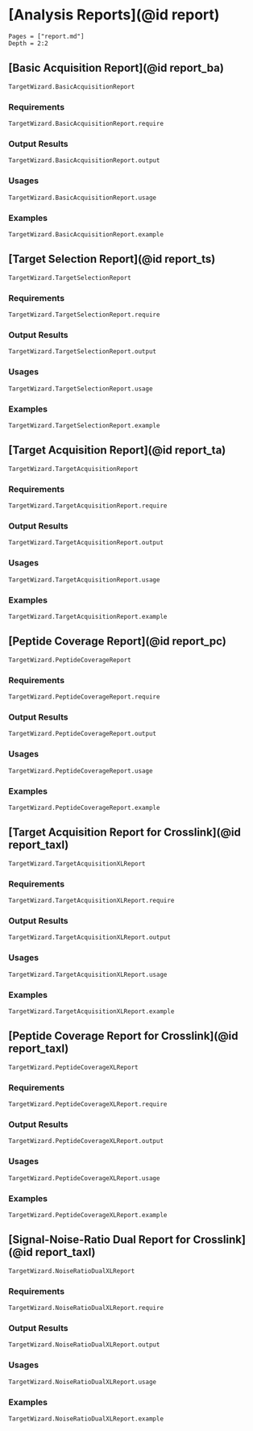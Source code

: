 # [Analysis Reports](@id report)

```@contents
Pages = ["report.md"]
Depth = 2:2
```

## [Basic Acquisition Report](@id report_ba)
```@docs
TargetWizard.BasicAcquisitionReport
```
### Requirements
```@docs
TargetWizard.BasicAcquisitionReport.require
```
### Output Results
```@docs
TargetWizard.BasicAcquisitionReport.output
```
### Usages
```@docs
TargetWizard.BasicAcquisitionReport.usage
```
### Examples
```@docs
TargetWizard.BasicAcquisitionReport.example
```

## [Target Selection Report](@id report_ts)
```@docs
TargetWizard.TargetSelectionReport
```
### Requirements
```@docs
TargetWizard.TargetSelectionReport.require
```
### Output Results
```@docs
TargetWizard.TargetSelectionReport.output
```
### Usages
```@docs
TargetWizard.TargetSelectionReport.usage
```
### Examples
```@docs
TargetWizard.TargetSelectionReport.example
```

## [Target Acquisition Report](@id report_ta)
```@docs
TargetWizard.TargetAcquisitionReport
```
### Requirements
```@docs
TargetWizard.TargetAcquisitionReport.require
```
### Output Results
```@docs
TargetWizard.TargetAcquisitionReport.output
```
### Usages
```@docs
TargetWizard.TargetAcquisitionReport.usage
```
### Examples
```@docs
TargetWizard.TargetAcquisitionReport.example
```

## [Peptide Coverage Report](@id report_pc)
```@docs
TargetWizard.PeptideCoverageReport
```
### Requirements
```@docs
TargetWizard.PeptideCoverageReport.require
```
### Output Results
```@docs
TargetWizard.PeptideCoverageReport.output
```
### Usages
```@docs
TargetWizard.PeptideCoverageReport.usage
```
### Examples
```@docs
TargetWizard.PeptideCoverageReport.example
```

## [Target Acquisition Report for Crosslink](@id report_taxl)
```@docs
TargetWizard.TargetAcquisitionXLReport
```
### Requirements
```@docs
TargetWizard.TargetAcquisitionXLReport.require
```
### Output Results
```@docs
TargetWizard.TargetAcquisitionXLReport.output
```
### Usages
```@docs
TargetWizard.TargetAcquisitionXLReport.usage
```
### Examples
```@docs
TargetWizard.TargetAcquisitionXLReport.example
```

## [Peptide Coverage Report for Crosslink](@id report_taxl)
```@docs
TargetWizard.PeptideCoverageXLReport
```
### Requirements
```@docs
TargetWizard.PeptideCoverageXLReport.require
```
### Output Results
```@docs
TargetWizard.PeptideCoverageXLReport.output
```
### Usages
```@docs
TargetWizard.PeptideCoverageXLReport.usage
```
### Examples
```@docs
TargetWizard.PeptideCoverageXLReport.example
```

## [Signal-Noise-Ratio Dual Report for Crosslink](@id report_taxl)
```@docs
TargetWizard.NoiseRatioDualXLReport
```
### Requirements
```@docs
TargetWizard.NoiseRatioDualXLReport.require
```
### Output Results
```@docs
TargetWizard.NoiseRatioDualXLReport.output
```
### Usages
```@docs
TargetWizard.NoiseRatioDualXLReport.usage
```
### Examples
```@docs
TargetWizard.NoiseRatioDualXLReport.example
```
